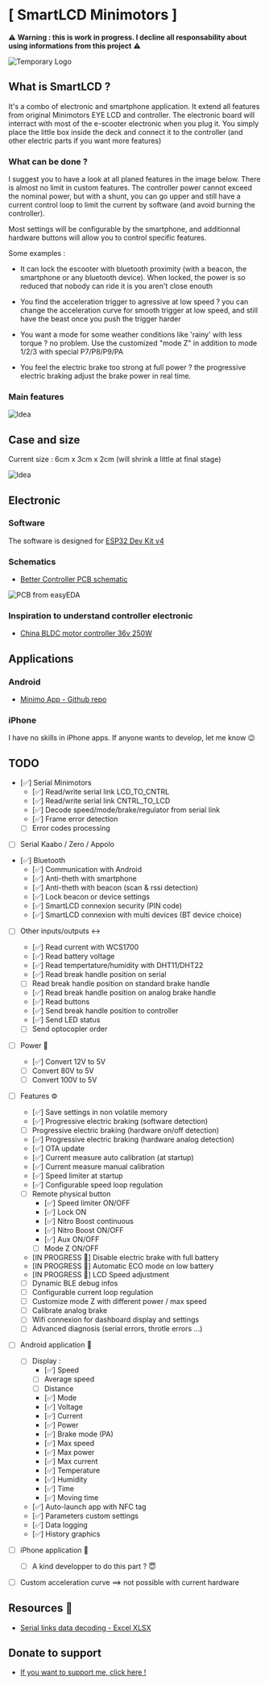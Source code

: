 # [ SmartLCD Minimotors ]
⚠️ **Warning : this is work in progress. I decline all responsability about using informations from this project** ⚠️

![Temporary Logo](img/logo_tmp.png)

## What is SmartLCD ?
It's a combo of electronic and smartphone application. It extend all features from original Minimotors EYE LCD and controller.
The electronic board will interract with most of the e-scooter electronic when you plug it.
You simply place the little box inside the deck and connect it to the controller (and other electric parts if you want more features)

### What can be done ?
I suggest you to have a look at all planed features in the image below.
There is almost no limit in custom features.
The controller power cannot exceed the nominal power, but with a shunt, you can go upper and still have a current control loop to limit the current by software (and avoid burning the controller).

Most settings will be configurable by the smartphone, and additionnal hardware buttons will allow you to control specific features.

Some examples : 
- It can lock the escooter with bluetooth proximity (with a beacon, the smartphone or any bluetooth device). When locked, the power is so reduced that nobody can ride it is you aren't close enouth

- You find the acceleration trigger to agressive at low speed ? you can change the acceleration curve for smooth trigger at low speed, and still have the beast once you push the trigger harder

- You want a mode for some weather conditions like 'rainy' with less torque ? no problem. Use the customized "mode Z" in addition to mode 1/2/3 with special P7/P8/P9/PA

- You feel the electric brake too strong at full power ? the progressive electric braking adjust the brake power in real time.

### Main features
![Idea](/other/SmartLCD.png)

## Case and size
Current size : 6cm x 3cm x 2cm (will shrink a little at final stage)

![Idea](/other/SmartLCD_3D_1.jpg)

## Electronic
### Software
The software is designed for [ESP32 Dev Kit v4](https://docs.espressif.com/projects/esp-idf/en/latest/esp32/hw-reference/esp32/get-started-devkitc.html)

### Schematics
- [Better Controller PCB schematic](https://easyeda.com/Koxx3/bettercontroller)

![PCB from easyEDA](/img/pcb_typon.png)

### Inspiration to understand controller electronic
- [China BLDC motor controller 36v 250W](http://avdweb.nl/Article_files/Solarbike/Motor-controller/China-BLDC-motor-controller-36V-250W.pdf)

## Applications

### Android 
- [Minimo App - Github repo](https://github.com/Koxx3/minimo_android)

### iPhone
I have no skills in iPhone apps. If anyone wants to develop, let me know 😉

## TODO

- [✅] Serial Minimotors
    - [✅] Read/write serial link LCD_TO_CNTRL
    - [✅] Read/write serial link CNTRL_TO_LCD
    - [✅] Decode speed/mode/brake/regulator from serial link
    - [✅] Frame error detection
    - [ ] Error codes processing

- [ ] Serial Kaabo / Zero / Appolo

- [✅] Bluetooth 
    - [✅] Communication with Android
    - [✅] Anti-theth with smartphone
    - [✅] Anti-theth with beacon (scan & rssi detection)
    - [✅] Lock beacon or device settings
    - [✅] SmartLCD connexion security (PIN code)
    - [✅] SmartLCD connexion with multi devices (BT device choice)

- [ ] Other inputs/outputs ↔️
    - [✅] Read current with WCS1700
    - [✅] Read battery voltage
    - [✅] Read tempertature/humidity with DHT11/DHT22
    - [✅] Read break handle position on serial
    - [ ] Read break handle position on standard brake handle
    - [✅] Read break handle position on analog brake handle
    - [✅] Read buttons
    - [✅] Send break handle position to controller
    - [✅] Send LED status
    - [ ] Send optocopler order

- [ ] Power 🔋
    - [✅] Convert 12V to 5V
    - [ ] Convert 80V to 5V
    - [ ] Convert 100V to 5V

- [ ] Features ⚙️
    - [✅] Save settings in non volatile memory
    - [✅] Progressive electric braking (software detection)
    - [ ] Progressive electric braking (hardware on/off detection)
    - [✅] Progressive electric braking (hardware analog detection)
    - [✅] OTA update
    - [✅] Current measure auto calibration (at startup)
    - [✅] Current measure manual calibration
    - [✅] Speed limiter at startup
    - [✅] Configurable speed loop regulation
    - [ ] Remote physical button
        - [✅] Speed limiter ON/OFF
        - [✅] Lock ON      
        - [✅] Nitro Boost continuous
        - [✅] Nitro Boost ON/OFF
        - [✅] Aux ON/OFF       
        - [ ] Mode Z ON/OFF
    - [IN PROGRESS 🔄] Disable electric brake with full battery
    - [IN PROGRESS 🔄] Automatic ECO mode on low battery 
    - [IN PROGRESS 🔄] LCD Speed adjustment
    - [ ] Dynamic BLE debug infos
    - [ ] Configurable current loop regulation
    - [ ] Customize mode Z with different power / max speed
    - [ ] Calibrate analog brake
    - [ ] Wifi connexion for dashboard display and settings
    - [ ] Advanced diagnosis (serial errors, throtle errors ...)

- [ ] Android application 📱
    - [ ] Display : 
        - [✅] Speed
        - [ ] Average speed
        - [ ] Distance
        - [✅] Mode
        - [✅] Voltage
        - [✅] Current
        - [✅] Power
        - [✅] Brake mode (PA)
        - [✅] Max speed
        - [✅] Max power
        - [✅] Max current
        - [✅] Temperature
        - [✅] Humidity
        - [✅] Time
        - [✅] Moving time
    - [✅] Auto-launch app with NFC tag
    - [✅] Parameters custom settings
    - [✅] Data logging
    - [✅] History graphics
    

- [ ] iPhone application 🍏
    - [ ] A kind developper to do this part ? 😇

- [ ] Custom acceleration curve ==> not possible with current hardware
    
## Resources 🔗
- [Serial links data decoding - Excel XLSX](http://github.com/Koxx3/minimo/edit/master/MINIMO.xlsx)

## Donate to support
- [If you want to support me, click here !](https://www.paypal.com/donate/?cmd=_s-xclick&hosted_button_id=W3KHBZCNL9N2C&source=url)
